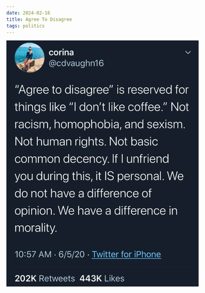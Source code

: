 ```yaml
---
date: 2024-02-16
title: Agree To Disagree
tags: politics
---
```


![agreetodisagree.png](https://raw.githubusercontent.com/muneer78/muneer78.github.io/master/images/agreetodisagree.png)
